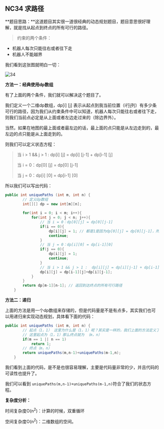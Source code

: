 ## NC34 求路径

**题目思路：**这道题目其实很一道很经典的动态规划题目，题目意思很好理解，就是找从起点到终点的所有可行的路径。

> 约束的两个条件：

- 机器人每次只能往右或者往下走
- 机器人不能越界

我们看到这张图就明白一切：

![34](https://gitee.com/lgaaip/img/raw/master/20210716173038.gif)

**方法一：经典使用dp数组**

有了上面的两个条件，我们就可以解决这个题目了。

我们定义一个二维dp数组，dp[i] [j] 表示从起点到我当前位置（i行j列）有多少条可行的路径，因为我们从约束条件中可以知道，机器人每次只能往右或者往下走，则我们当前点必定是从上面或者左边走过来的（除边界外）。

当然，如果在地图的最上面或者最左边的话，最上面的点只能是从左边走到的，最左边的点只能是从上面走到的。

则我们可以定义状态方程：

> 当 i > 1 && j > 1 :  dp[i] [j] = dp[i] [j-1] + dp[i-1] [j]
>
> 当 i = 0：dp[0] [j] = dp[0] [j-1]
>
> 当 j = 0：dp[i] [0] = dp[i-1] [0]

所以我们可以写出代码：

```java
public int uniquePaths (int m, int n) {
        // 定义dp数组
        int[][] dp = new int[m][n];
    	
        for(int i = 0; i < m; i++){
            for(int j = 0; j < n; j++){
                // 当 i = 0：dp[0][j] = dp[0][j-1]
                if(i == 0){
                    dp[i][j] = 1; // 都是1是因为dp[0][j] = dp[0][j-1]，所以干脆全部赋值为1
                    continue;
                }
                // 当 j = 0：dp[i][0] = dp[i-1][0]
                if(j == 0){
                    dp[i][j] = 1;
                    continue;
                }
                // 当 i > 1 && j > 1 :  dp[i][j] = dp[i][j-1] + dp[i-1][j]
                dp[i][j] = dp[i-1][j]+dp[i][j-1];
            }
        }
        return dp[m-1][n-1]; // 返回到达终点的所有可行路径
    }
```



**方法二：递归**

上面的方法是用一个dp数组来存储的，但是代码量是不是有点多，其实我们也可以用递归来实现动态规划，具体看下面的代码：

```java
public int uniquePaths (int m, int n) {
    	// 起点（1，1） 这里为什么是（1，1）呢？其实是一样的，我们上面的方法定义了（0，0）为起点，那么终点就为（m-1，n-1）
    	// 这里起点为（1，1）那么终点就为 （m，n）
        if(m == 1 || n == 1)
            return 1;
    	// 终点（m，n）
        return uniquePaths(m,n-1)+uniquePaths(m-1,n);
    }
```

我们看到上面的代码，是不是也很容易理解，主要是代码量非常的少，并且代码的可读性也提升了。

我们可以看到 `uniquePaths(m,n-1)+uniquePaths(m-1,n)`符合了我们的状态方程。



**复杂度分析：**

时间复杂度O(n<sup>2</sup>)：计算的时候，双重循环

空间复杂度O(n<sup>2</sup>)：二维数组的空间。

